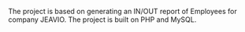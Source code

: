 The project is based on generating an IN/OUT report of Employees for company JEAVIO. The project is built on PHP and MySQL.  
